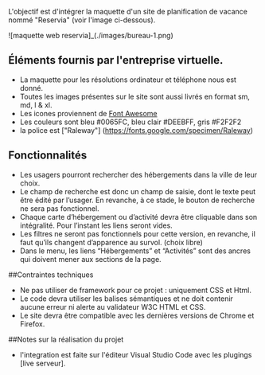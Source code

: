 
L'objectif est d'intégrer la maquette d'un site de planification de vacance nommé "Reservia" (voir l'image ci-dessous).

![maquette web reservia]_(./images/bureau-1.png)

## Éléments fournis par l'entreprise virtuelle.
- La maquette pour les résolutions ordinateur et téléphone nous est donné.
- Toutes les images présentes sur le site sont aussi livrés en format sm, md, l & xl.
- Les icones proviennent de [Font Awesome](https://fontawesome.com/)
- Les couleurs sont bleu #0065FC, bleu clair #DEEBFF, gris #F2F2F2
- la police est ["Raleway"] (https://fonts.google.com/specimen/Raleway)

## Fonctionnalités
- Les usagers pourront rechercher des hébergements dans la ville de leur choix.
- Le champ de recherche est donc un champ de saisie, dont le texte peut être édité par l’usager. En revanche, à ce stade, le bouton de recherche ne sera pas fonctionnel.
- Chaque carte d’hébergement ou d’activité devra être cliquable dans son intégralité. Pour l’instant les liens seront vides.
- Les filtres ne seront pas fonctionnels pour cette version, en revanche, il faut qu’ils changent d’apparence au survol. (choix libre)
- Dans le menu, les liens “Hébergements” et “Activités” sont des ancres qui doivent mener aux sections de la page.

##Contraintes techniques
- Ne pas utiliser de framework pour ce projet : uniquement CSS et Html.
- Le code devra utiliser les balises sémantiques et ne doit contenir aucune erreur ni alerte au validateur W3C HTML et CSS.
- Le site devra être compatible avec les dernières versions de Chrome et Firefox.

##Notes sur la réalisation du projet
- l'integration est faite sur l'éditeur Visual Studio Code avec les plugings [live serveur].

